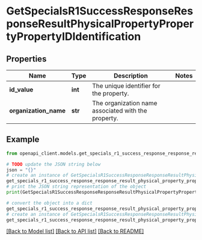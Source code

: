 # GetSpecialsR1SuccessResponseResponseResultPhysicalPropertyPropertyPropertyIDIdentification


## Properties

Name | Type | Description | Notes
------------ | ------------- | ------------- | -------------
**id_value** | **int** | The unique identifier for the property. | 
**organization_name** | **str** | The organization name associated with the property. | 

## Example

```python
from openapi_client.models.get_specials_r1_success_response_response_result_physical_property_property_property_id_identification import GetSpecialsR1SuccessResponseResponseResultPhysicalPropertyPropertyPropertyIDIdentification

# TODO update the JSON string below
json = "{}"
# create an instance of GetSpecialsR1SuccessResponseResponseResultPhysicalPropertyPropertyPropertyIDIdentification from a JSON string
get_specials_r1_success_response_response_result_physical_property_property_property_id_identification_instance = GetSpecialsR1SuccessResponseResponseResultPhysicalPropertyPropertyPropertyIDIdentification.from_json(json)
# print the JSON string representation of the object
print(GetSpecialsR1SuccessResponseResponseResultPhysicalPropertyPropertyPropertyIDIdentification.to_json())

# convert the object into a dict
get_specials_r1_success_response_response_result_physical_property_property_property_id_identification_dict = get_specials_r1_success_response_response_result_physical_property_property_property_id_identification_instance.to_dict()
# create an instance of GetSpecialsR1SuccessResponseResponseResultPhysicalPropertyPropertyPropertyIDIdentification from a dict
get_specials_r1_success_response_response_result_physical_property_property_property_id_identification_from_dict = GetSpecialsR1SuccessResponseResponseResultPhysicalPropertyPropertyPropertyIDIdentification.from_dict(get_specials_r1_success_response_response_result_physical_property_property_property_id_identification_dict)
```
[[Back to Model list]](../README.md#documentation-for-models) [[Back to API list]](../README.md#documentation-for-api-endpoints) [[Back to README]](../README.md)


